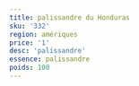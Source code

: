 ```yaml
---
title: palissandre du Honduras
sku: '332'
region: amériques
price: '1'
desc: 'palissandre'
essence: palissandre
poids: 100
---
```

